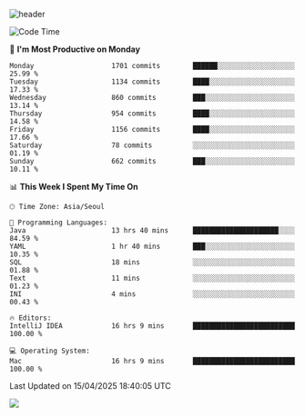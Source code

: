 ![header](https://capsule-render.vercel.app/api?type=Egg&color=timeAuto&height=300&section=header&text=PoPo&fontSize=90&animation=fadeIn)

  <!--START_SECTION:waka-->
![Code Time](http://img.shields.io/badge/Code%20Time-2%2C635%20hrs%2018%20mins-blue)

📅 **I'm Most Productive on Monday** 

```text
Monday                   1701 commits        ██████░░░░░░░░░░░░░░░░░░░   25.99 % 
Tuesday                  1134 commits        ████░░░░░░░░░░░░░░░░░░░░░   17.33 % 
Wednesday                860 commits         ███░░░░░░░░░░░░░░░░░░░░░░   13.14 % 
Thursday                 954 commits         ████░░░░░░░░░░░░░░░░░░░░░   14.58 % 
Friday                   1156 commits        ████░░░░░░░░░░░░░░░░░░░░░   17.66 % 
Saturday                 78 commits          ░░░░░░░░░░░░░░░░░░░░░░░░░   01.19 % 
Sunday                   662 commits         ███░░░░░░░░░░░░░░░░░░░░░░   10.11 % 
```


📊 **This Week I Spent My Time On** 

```text
🕑︎ Time Zone: Asia/Seoul

💬 Programming Languages: 
Java                     13 hrs 40 mins      █████████████████████░░░░   84.59 % 
YAML                     1 hr 40 mins        ███░░░░░░░░░░░░░░░░░░░░░░   10.35 % 
SQL                      18 mins             ░░░░░░░░░░░░░░░░░░░░░░░░░   01.88 % 
Text                     11 mins             ░░░░░░░░░░░░░░░░░░░░░░░░░   01.23 % 
INI                      4 mins              ░░░░░░░░░░░░░░░░░░░░░░░░░   00.43 % 

🔥 Editors: 
IntelliJ IDEA            16 hrs 9 mins       █████████████████████████   100.00 % 

💻 Operating System: 
Mac                      16 hrs 9 mins       █████████████████████████   100.00 % 
```


 Last Updated on 15/04/2025 18:40:05 UTC
<!--END_SECTION:waka-->



<img src="https://capsule-render.vercel.app/api?type=Egg&color=timeAuto&height=300&section=footer&text=PoPo&fontSize=90&animation=fadeIn&reversal=true" />
